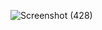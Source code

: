![Screenshot (428)](https://github.com/user-attachments/assets/724cbeaa-b54e-40af-a450-52cf642ca0d1)

